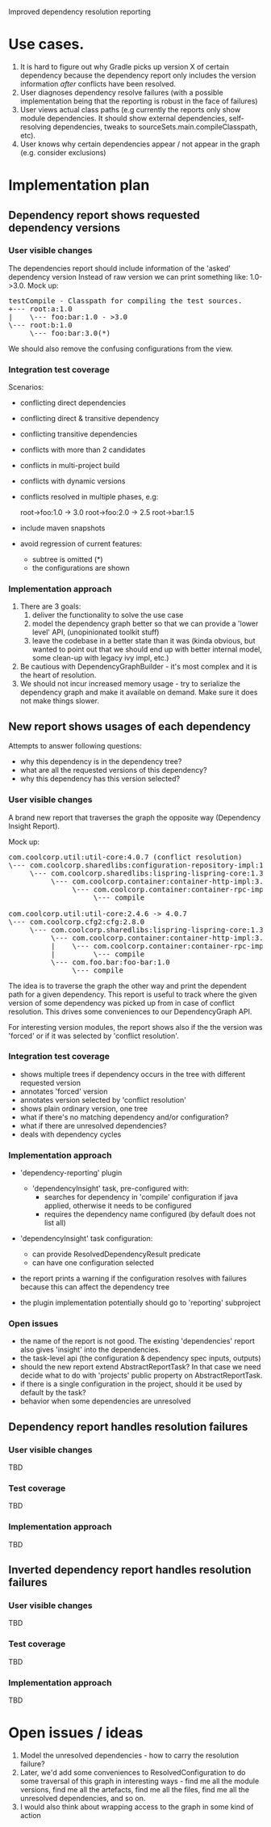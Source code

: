 Improved dependency resolution reporting

# Use cases.

1. It is hard to figure out why Gradle picks up version X of certain dependency because the dependency report
    only includes the version information *after* conflicts have been resolved.
2. User diagnoses dependency resolve failures
    (with a possible implementation being that the reporting is robust in the face of failures)
3. User views actual class paths
    (e.g currently the reports only show module dependencies.
    It should show external dependencies, self-resolving dependencies, tweaks to sourceSets.main.compileClasspath, etc).
4. User knows why certain dependencies appear / not appear in the graph (e.g. consider exclusions)

# Implementation plan

## Dependency report shows requested dependency versions

### User visible changes

The dependencies report should include information of the 'asked' dependency version
Instead of raw version we can print something like: 1.0->3.0. Mock up:

<pre>
testCompile - Classpath for compiling the test sources.
+--- root:a:1.0
|    \--- foo:bar:1.0 - >3.0
\--- root:b:1.0
     \--- foo:bar:3.0(*)
</pre>

We should also remove the confusing configurations from the view.

### Integration test coverage

Scenarios:

* conflicting direct dependencies
* conflicting direct & transitive dependency
* conflicting transitive dependencies
* conflicts with more than 2 candidates
* conflicts in multi-project build
* conflicts with dynamic versions
* conflicts resolved in multiple phases, e.g:

    root->foo:1.0 -> 3.0
    root->foo:2.0 -> 2.5
    root->bar:1.5

* include maven snapshots

* avoid regression of current features:
    * subtree is omitted (*)
    * the configurations are shown

### Implementation approach

1. There are 3 goals:
    1. deliver the functionality to solve the use case
    2. model the dependency graph better so that we can provide a 'lower level' API, (unopinionated toolkit stuff)
    3. leave the codebase in a better state than it was
        (kinda obvious, but wanted to point out that we should end up with better internal model, some clean-up with legacy ivy impl, etc.)
2. Be cautious with DependencyGraphBuilder - it's most complex and it is the heart of resolution.
3. We should not incur increased memory usage - try to serialize the dependency graph and make it available on demand.
    Make sure it does not make things slower.

## New report shows usages of each dependency

Attempts to answer following questions:

* why this dependency is in the dependency tree?
* what are all the requested versions of this dependency?
* why this dependency has this version selected?

### User visible changes

A brand new report that traverses the graph the opposite way (Dependency Insight Report).

Mock up:

<pre>
com.coolcorp.util:util-core:4.0.7 (conflict resolution)
\--- com.coolcorp.sharedlibs:configuration-repository-impl:1.3.30
     \--- com.coolcorp.sharedlibs:lispring-lispring-core:1.3.30
          \--- com.coolcorp.container:container-http-impl:3.0.24
               \--- com.coolcorp.container:container-rpc-impl:3.0.24
                    \--- compile

com.coolcorp.util:util-core:2.4.6 -> 4.0.7
\--- com.coolcorp.cfg2:cfg:2.8.0
     \--- com.coolcorp.sharedlibs:lispring-lispring-core:1.3.30
          \--- com.coolcorp.container:container-http-impl:3.0.24
          |    \--- com.coolcorp.container:container-rpc-impl:3.0.24
          |         \--- compile
          \--- com.foo.bar:foo-bar:1.0
               \--- compile
</pre>

The idea is to traverse the graph the other way and print the dependent path for a given dependency.
This report is useful to track where the given version of some dependency was picked up from in case of conflict resolution.
This drives some conveniences to our DependencyGraph API.

For interesting version modules, the report shows also if the the version was 'forced' or if it was selected by 'conflict resolution'.

### Integration test coverage

* shows multiple trees if dependency occurs in the tree with different requested version
* annotates 'forced' version
* annotates version selected by 'conflict resolution'
* shows plain ordinary version, one tree
* what if there's no matching dependency and/or configuration?
* what if there are unresolved dependencies?
* deals with dependency cycles

### Implementation approach

- 'dependency-reporting' plugin
    - 'dependencyInsight' task, pre-configured with:
        - searches for dependency in 'compile' configuration if java applied, otherwise it needs to be configured
        - requires the dependency name configured (by default does not list all)

- 'dependencyInsight' task configuration:
    - can provide ResolvedDependencyResult predicate
    - can have one configuration selected

- the report prints a warning if the configuration resolves with failures because this can affect the dependency tree
- the plugin implementation potentially should go to 'reporting' subproject

### Open issues

- the name of the report is not good. The existing 'dependencies' report also gives 'insight' into the dependencies.
- the task-level api (the configuration & dependency spec inputs, outputs)
- should the new report extend AbstractReportTask? In that case we need decide what to do with 'projects' public property on AbstractReportTask.
- if there is a single configuration in the project, should it be used by default by the task?
- behavior when some dependencies are unresolved

## Dependency report handles resolution failures

### User visible changes

TBD

### Test coverage

TBD

### Implementation approach

TBD

## Inverted dependency report handles resolution failures

### User visible changes

TBD

### Test coverage

TBD

### Implementation approach

TBD

# Open issues / ideas

1. Model the unresolved dependencies - how to carry the resolution failure?
2. Later, we'd add some conveniences to ResolvedConfiguration to do some traversal of this graph in interesting ways - find me all the module versions, find me all the artefacts, find me all the files, find me all the unresolved dependencies, and so on.
3. I would also think about wrapping access to the graph in some kind of action